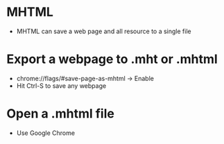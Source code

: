 MHTML
=====
* MHTML can save a web page and all resource to a single file

Export a webpage to .mht or .mhtml
=====
* chrome://flags/#save-page-as-mhtml -> Enable
* Hit Ctrl-S to save any webpage

Open a .mhtml file
====
* Use Google Chrome

